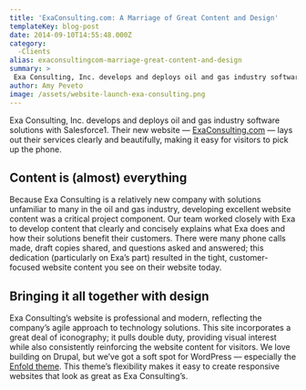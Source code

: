 ```yaml
---
title: 'ExaConsulting.com: A Marriage of Great Content and Design'
templateKey: blog-post
date: 2014-09-10T14:55:48.000Z
category: 
  -Clients
alias: exaconsultingcom-marriage-great-content-and-design
summary: > 
 Exa Consulting, Inc. develops and deploys oil and gas industry software solutions with Salesforce1. Their new website — ExaConsulting.com — lays out their services clearly and beautifully, making it easy for visitors to pick up the phone.
author: Amy Peveto
image: /assets/website-launch-exa-consulting.png
---
```


Exa Consulting, Inc. develops and deploys oil and gas industry software solutions with Salesforce1. Their new website — [ExaConsulting.com](http://ExaConsulting.com) — lays out their services clearly and beautifully, making it easy for visitors to pick up the phone.

Content is (almost) everything
------------------------------

Because Exa Consulting is a relatively new company with solutions unfamiliar to many in the oil and gas industry, developing excellent website content was a critical project component. Our team worked closely with Exa to develop content that clearly and concisely explains what Exa does and how their solutions benefit their customers. There were many phone calls made, draft copies shared, and questions asked and answered; this dedication (particularly on Exa’s part) resulted in the tight, customer-focused website content you see on their website today.

Bringing it all together with design
------------------------------------

Exa Consulting’s website is professional and modern, reflecting the company’s agile approach to technology solutions. This site incorporates a great deal of iconography; it pulls double duty, providing visual interest while also consistently reinforcing the website content for visitors. We love building on Drupal, but we’ve got a soft spot for WordPress — especially the [Enfold theme](http://themeforest.net/item/enfold-responsive-multipurpose-theme/4519990). This theme’s flexibility makes it easy to create responsive websites that look as great as Exa Consulting’s.